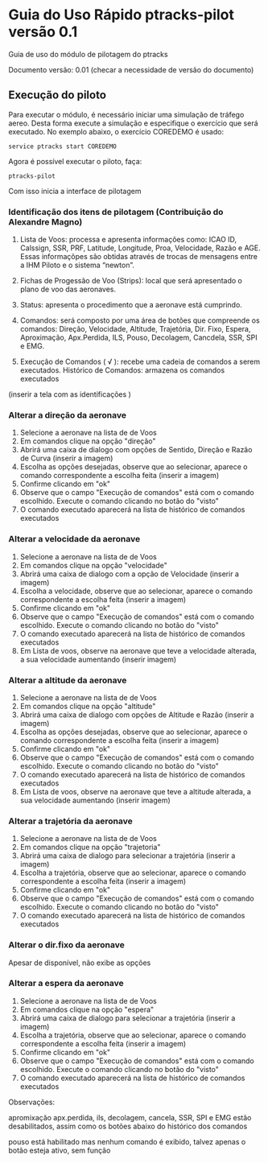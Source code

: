 # Guia do Uso Rápido ptracks-pilot versão 0.1
Guia de uso do módulo de pilotagem do ptracks 

Documento versão: 0.01 (checar a necessidade de versão do documento)

## Execução do piloto

Para executar o módulo, é necessário iniciar uma simulação de tráfego aereo. Desta forma execute a simulação e especifique o exercício que será executado. No exemplo abaixo, o exercício COREDEMO é usado:

```
service ptracks start COREDEMO
```

Agora é possível executar o piloto, faça:

```
ptracks-pilot
```

Com isso inicia a interface de pilotagem

### Identificação dos itens de pilotagem (Contribuição do Alexandre Magno)


1. Lista de Voos: processa e apresenta informações como: ICAO ID, Calssign, SSR, PRF, Latitude, Longitude, Proa, Velocidade, Razão e AGE. Essas informaçõpes são obtidas através de trocas de mensagens entre a IHM Piloto e o sistema “newton”.

2. Fichas de Progessão de Voo (Strips): local que será apresentado o plano de voo das aeronaves.

3. Status: apresenta o procedimento que a aeronave está cumprindo.
 
4. Comandos: será composto por uma área de botões que compreende os comandos: Direção, Velocidade, Altitude, Trajetória, Dir. Fixo, Espera, Aproximação, Apx.Perdida, ILS, Pouso, Decolagem, Cancdela, SSR, SPI e EMG.

5. Execução de Comandos ( √  ): recebe uma cadeia de comandos a serem executados.
Histórico de Comandos: armazena os comandos executados

(inserir a tela com as identificações )


### Alterar a direção da aeronave

1. Selecione a aeronave na lista de de Voos
2. Em comandos clique na opção "direção"
3. Abrirá uma caixa de dialogo com opções de Sentido, Direção e Razão de Curva
(inserir a imagem)
4. Escolha as opções desejadas, observe que ao selecionar, aparece o comando correspondente a escolha feita
(inserir a imagem)
5. Confirme clicando em "ok"
6. Observe que o campo "Execução de comandos" está com o comando escolhido. Execute o comando clicando no botão do "visto"
7. O comando executado aparecerá na lista de histórico de comandos executados

### Alterar a velocidade da aeronave

1. Selecione a aeronave na lista de de Voos
2. Em comandos clique na opção "velocidade"
3. Abrirá uma caixa de dialogo com a opção de Velocidade
(inserir a imagem)
4. Escolha a velocidade, observe que ao selecionar, aparece o comando correspondente a escolha feita
(inserir a imagem)
5. Confirme clicando em "ok"
6. Observe que o campo "Execução de comandos" está com o comando escolhido. Execute o comando clicando no botão do "visto"
7. O comando executado aparecerá na lista de histórico de comandos executados
8. Em Lista de voos, observe na aeronave que teve a velocidade alterada, a sua velocidade aumentando (inserir imagem)


### Alterar a altitude da aeronave

1. Selecione a aeronave na lista de de Voos
2. Em comandos clique na opção "altitude"
3. Abrirá uma caixa de dialogo com opções de Altitude e Razão
(inserir a imagem)
4. Escolha  as opções desejadas, observe que ao selecionar, aparece o comando correspondente a escolha feita
(inserir a imagem)
5. Confirme clicando em "ok"
6. Observe que o campo "Execução de comandos" está com o comando escolhido. Execute o comando clicando no botão do "visto"
7. O comando executado aparecerá na lista de histórico de comandos executados
8. Em Lista de voos, observe na aeronave que teve a altitude alterada, a sua velocidade aumentando (inserir imagem)

### Alterar a trajetória da aeronave

1. Selecione a aeronave na lista de de Voos
2. Em comandos clique na opção "trajetoria"
3. Abrirá uma caixa de dialogo para selecionar a trajetória
(inserir a imagem)
4. Escolha  a trajetória, observe que ao selecionar, aparece o comando correspondente a escolha feita
(inserir a imagem)
5. Confirme clicando em "ok"
6. Observe que o campo "Execução de comandos" está com o comando escolhido. Execute o comando clicando no botão do "visto"
7. O comando executado aparecerá na lista de histórico de comandos executados


### Alterar o dir.fixo da aeronave

Apesar de disponível, não exibe as opções

### Alterar a espera da aeronave

1. Selecione a aeronave na lista de de Voos
2. Em comandos clique na opção "espera"
3. Abrirá uma caixa de dialogo para selecionar a trajetória
(inserir a imagem)
4. Escolha  a trajetória, observe que ao selecionar, aparece o comando correspondente a escolha feita
(inserir a imagem)
5. Confirme clicando em "ok"
6. Observe que o campo "Execução de comandos" está com o comando escolhido. Execute o comando clicando no botão do "visto"
7. O comando executado aparecerá na lista de histórico de comandos executados


Observações:

apromixação apx.perdida, ils, decolagem, cancela, SSR, SPI e EMG estão desabilitados, assim como os botões abaixo do histórico dos comandos

pouso está habilitado mas nenhum comando é exibido, talvez apenas o botão esteja ativo, sem função


